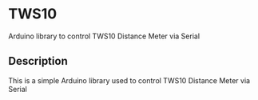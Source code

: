# TWS10

Arduino library to control TWS10 Distance Meter via Serial

## Description

This is a simple Arduino library used to control TWS10 Distance Meter via Serial
